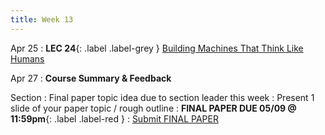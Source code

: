 ```yaml
---
title: Week 13
---
```


Apr 25
: **LEC 24**{: .label .label-grey } [Building Machines That Think Like Humans](#)


Apr 27
: **Course Summary & Feedback**

Section
: Final paper topic idea due to section leader this week
: Present 1 slide of your paper topic / rough outline
: **FINAL PAPER DUE 05/09 @ 11:59pm**{: .label .label-red }
    : [Submit FINAL PAPER](https://canvas.harvard.edu/courses/97916/assignments/532852)


